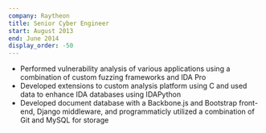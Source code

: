 ```yaml
---
company: Raytheon
title: Senior Cyber Engineer
start: August 2013
end: June 2014
display_order: -50
---
```

- Performed vulnerability analysis of various applications using a combination of custom fuzzing frameworks and IDA Pro
- Developed extensions to custom analysis platform using C and used data to enhance IDA databases using IDAPython
- Developed document database with a Backbone.js and Bootstrap front-end, Django middleware, and programmaticly utilized a combination of Git and MySQL for storage
